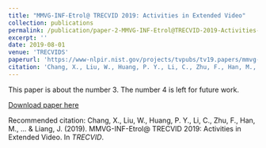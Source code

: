 ```yaml
---
title: "MMVG-INF-Etrol@ TRECVID 2019: Activities in Extended Video"
collection: publications
permalink: /publication/paper-2-MMVG-INF-Etrol@TRECVID-2019-Activities-in-Extended-Video
excerpt: ''
date: 2019-08-01
venue: 'TRECVIDS'
paperurl: 'https://www-nlpir.nist.gov/projects/tvpubs/tv19.papers/mmvg-Informedia.pdf'
citation: 'Chang, X., Liu, W., Huang, P. Y., Li, C., Zhu, F., Han, M., ... & Liang, J. (2019). MMVG-INF-Etrol@ TRECVID 2019: Activities in Extended Video. In <i>TRECVID</i>'
---
```

This paper is about the number 3. The number 4 is left for future work.

[Download paper here](https://www-nlpir.nist.gov/projects/tvpubs/tv19.papers/mmvg-Informedia.pdf)

Recommended citation: Chang, X., Liu, W., Huang, P. Y., Li, C., Zhu, F., Han, M., ... & Liang, J. (2019). MMVG-INF-Etrol@ TRECVID 2019: Activities in Extended Video. In <i>TRECVID</i>.
